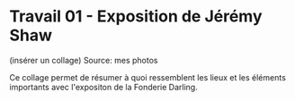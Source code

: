 # Travail 01 - Exposition de Jérémy Shaw

(insérer un collage)
Source: mes photos


Ce collage permet de résumer à quoi ressemblent les lieux et les éléments importants avec l'expositon de la Fonderie Darling.
